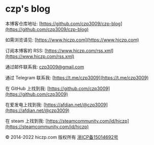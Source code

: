 # czp's blog

本博客仓库地址: [https://github.com/czp3009/czp-blog](https://github.com/czp3009/czp-blog)

如需浏览请见: [https://www.hiczp.com](https://www.hiczp.com)

订阅本博客的 RSS: [https://www.hiczp.com/rss.xml](https://www.hiczp.com/rss.xml)

通过邮件联系我: [czp3009@gmail.com](mailto:czp3009@gmail.com)

通过 Telegram 联系我: [https://t.me/czp3009](https://t.me/czp3009)

在 GitHub 上找到我: [https://github.com/czp3009](https://github.com/czp3009)

在爱发电上找到我: [https://afdian.net/@czp3009](https://afdian.net/@czp3009)

在 steam 上找到我: [https://steamcommunity.com/id/hiczp](https://steamcommunity.com/id/hiczp)

© 2014-2022 hiczp.com 版权所有 [浙ICP备15014692号](https://beian.miit.gov.cn)
